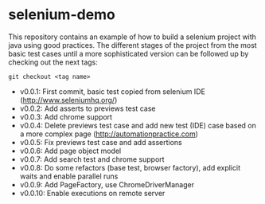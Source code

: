 # selenium-demo

This repository contains an example of how to build a selenium project with java using good practices.
The different stages of the project from the most basic test cases until a more sophisticated version can be
followed up by checking out the next tags:

 ``git checkout <tag name>``

* v0.0.1: First commit, basic test copied from selenium IDE (http://www.seleniumhq.org/)
* v0.0.2: Add asserts to previews test case
* v0.0.3: Add chrome support
* v0.0.4: Delete previews test case and add new test (IDE) case based on a more complex page (http://automationpractice.com)
* v0.0.5: Fix previews test case and add assertions
* v0.0.6: Add page object model
* v0.0.7: Add search test and chrome support
* v0.0.8: Do some refactors (base test, browser factory), add explicit waits and enable parallel runs
* v0.0.9: Add PageFactory, use ChromeDriverManager
* v0.0.10: Enable executions on remote server
